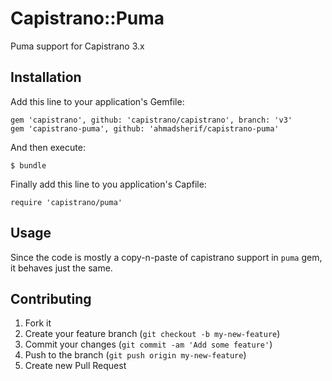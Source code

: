 # Capistrano::Puma

Puma support for Capistrano 3.x

## Installation

Add this line to your application's Gemfile:

    gem 'capistrano', github: 'capistrano/capistrano', branch: 'v3'
    gem 'capistrano-puma', github: 'ahmadsherif/capistrano-puma'

And then execute:

    $ bundle

Finally add this line to you application's Capfile:

    require 'capistrano/puma'

## Usage

Since the code is mostly a copy-n-paste of capistrano support in `puma` gem, it behaves just the same.

## Contributing

1. Fork it
2. Create your feature branch (`git checkout -b my-new-feature`)
3. Commit your changes (`git commit -am 'Add some feature'`)
4. Push to the branch (`git push origin my-new-feature`)
5. Create new Pull Request
